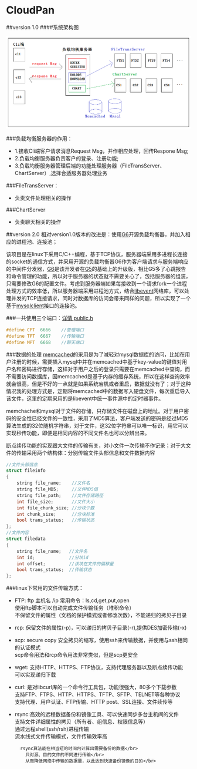 # CloudPan
##version 1.0
####系统架构图

![](https://github.com/qinyuLT/Images/blob/master/cloudpan.png)</br>

###负载均衡服务器的作用：
- 1.接收Cli端客户请求消息Request Msg，并作相应处理，回传Respone Msg;
- 2.负载均衡服务器负责客户的登录、注册功能;
- 3.负载均衡服务器管理后端的功能处理服务器（FileTransServer、ChartServer）,选择合适服务器处理业务

###FileTransServer：
- 负责文件处理相关的操作

###ChartServer
- 负责聊天相关的操作

##version 2.0
相对version1.0版本的改进是：使用[G6](http://www.oschina.net/p/G6)开源负载均衡器，并加入相应的进程池、连接池；</br>

该项目是在linux下采用C/C++编程，基于TCP协议，服务器端采用多进程长连接的socket的通信方式，并采用开源的负载均衡器G6作为客户端请求与服务端响应的中间件分发器，[G6](http://www.oschina.net/p/G6)是该开发者在[G5](http://www.oschina.net/p/g5)的基础上的升级版，相比G5多了心跳报告和命令管理的功能，所以对于服务器的状态就不需要关心了，包括服务器的组装，只需要修改G6的配置文件。考虑到服务器端如果每接收到一个请求fork一个进程处理方式的效率低，所以服务器端采用进程池方式，结合[libevent](http://libevent.org/)网络库，可以处理并发的TCP连接请求，同时对数据库的访问会带来同样的问题，所以实现了一个基于[mysqlclient](https://pypi.python.org/pypi/mysqlclient)接口的连接池。

###一共使用三个端口：[详情 public.h](https://github.com/qinyuLT/CloudPan/blob/master/CloudPan1.0/public.h)
```c++
#define CPT  6666    //管理端口
#define TPT  6667    //传输端口
#define MPT  6668    //聊天端口
```
###数据的处理
[memcached](http://php.net/manual/zh/book.memcached.php)的采用是为了减轻对mysql数据库的访问，比如在用户注册的时候，需要插入mysql中并在memcached中基于key-value的键值对用户名和密码进行存储，这样对于用户之后的登录只需要在memcached中查询，而不需要访问数据库，因memcached是基于内存的缓存系统，所以在这样查询效率就会很高，但是不好的一点就是如果系统宕机或者重启，数据就没有了；对于这种情况我的处理方式是，定期将memcached中的数据写入硬盘文件，每次重启导入该文件，这里的定期采用的是libevent中统一事件源中的定时器事件。

memchache和mysql对于文件的存储，只存储文件在磁盘上的地址。对于用户密码的安全性已经文件的一致性，采用了MD5算法，客户端发送的密码是经过MD5算法生成的32位随机字符串，对于文件，这32位字符串可以唯一标识，用它可以实现秒传功能，即便是相同内容的不同文件名也可以分辨出来。

断点续传功能的实现跟大文件的传输有关，对小文件一次传输不作记录；对于大文件的传输采用两个结构体：分别传输文件头部信息和文件数据内容
```c++
//文件头部信息
struct fileinfo
{
    string file_name;    //文件名
    string file_MD5;     //文件MD5值
    string file_path;    //文件存储路径
    int file_size;       //文件大小
    int file_chunk_size; //分块个数
    int chunk_size;      //分块标准
    bool trans_status;   //传输状态
};
//文件内容
struct filedata
{
    string file_name;   //文件名 
    int id;             //分块id
    int offset;         //该块在文件的偏移量
    bool trans_status;  //传输状态
};
```

###linux下常用的文件传输方式：
- FTP: ftp 主机名 /ip   常用命令：ls,cd,get,put,open</br>
    	 使用ftp脚本可以自动完成文件传输任务（堆积命令）</br>
         不保留文件的属性（文档的保护模式或者修改次数），不能递归的拷贝子目录</br>

- rcp:
    	 保留文件的属性(-p)，可以递归的拷贝子目录(-r),提供DES加密传输(-x)</br>

- scp: secure copy
     	 安全拷贝的缩写，使用ssh来传输数据，并使用与ssh相同的认证模式</br>
     	 scp命令用法和rcp命令用法非常类似，但是scp更安全</br>

- wget: 支持HTTP、HTTPS、FTP协议，支持代理服务器以及断点续传功能</br>
    	  可以实现递归下载</br>

- curl: 是对libcurl库的一个命令行工具包，功能很强大，80多个下载参数</br>
    	  支持FTP、FTPS、HTTP、HTTPS、TFTP、SFTP、TELNET等各种协议</br>
    	  支持代理、用户认证、FTP传输、HTTP post、SSL连接、文件续传等</br>

- rsync:高效的远程数据备份和镜像工具、可以快速同步多台主机间的文件</br>
    	  支持文件详细属性的拷贝（所有者、组信息、权限信息等）</br>
    	  通过远程shell(ssh/rsh)进程传输</br>
    	  流水线式文件传输模式，文件传输效率高</br>
    	  
        rsync算法能在相当短的时间内计算出需要备份的数据</br>
    	  只对源、目的文件的不同进行传输</br>
    	  从而降低网络中传输的数据量，以此达到快速备份镜像的目的</br>

